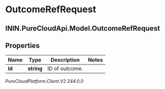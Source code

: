 # OutcomeRefRequest

## ININ.PureCloudApi.Model.OutcomeRefRequest

## Properties

|Name | Type | Description | Notes|
|------------ | ------------- | ------------- | -------------|
| **Id** | **string** | ID of outcome. | |



_PureCloudPlatform.Client.V2 244.0.0_
